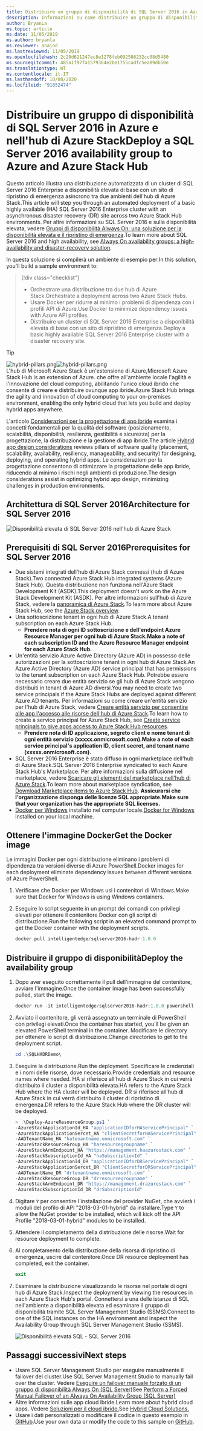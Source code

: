 ```yaml
---
title: Distribuire un gruppo di disponibilità di SQL Server 2016 in Azure e nell'hub di Azure Stack
description: Informazioni su come distribuire un gruppo di disponibilità di SQL Server 2016 in Azure e nell'hub di Azure Stack.
author: BryanLa
ms.topic: article
ms.date: 11/05/2019
ms.author: bryanla
ms.reviewer: anajod
ms.lastreviewed: 11/05/2019
ms.openlocfilehash: 2c20d621247ec8e1278feb092586232cc08d5480
ms.sourcegitcommit: 485a1f97fa1579364e2be1755cadfc5ea89db50e
ms.translationtype: HT
ms.contentlocale: it-IT
ms.lasthandoff: 10/08/2020
ms.locfileid: "91852474"
---
```

# <a name="deploy-a-sql-server-2016-availability-group-to-azure-and-azure-stack-hub"></a><span data-ttu-id="331cf-103">Distribuire un gruppo di disponibilità di SQL Server 2016 in Azure e nell'hub di Azure Stack</span><span class="sxs-lookup"><span data-stu-id="331cf-103">Deploy a SQL Server 2016 availability group to Azure and Azure Stack Hub</span></span>

<span data-ttu-id="331cf-104">Questo articolo illustra una distribuzione automatizzata di un cluster di SQL Server 2016 Enterprise a disponibilità elevata di base con un sito di ripristino di emergenza asincrono tra due ambienti dell'hub di Azure Stack.</span><span class="sxs-lookup"><span data-stu-id="331cf-104">This article will step you through an automated deployment of a basic highly available (HA) SQL Server 2016 Enterprise cluster with an asynchronous disaster recovery (DR) site across two Azure Stack Hub environments.</span></span> <span data-ttu-id="331cf-105">Per altre informazioni su SQL Server 2016 e sulla disponibilità elevata, vedere [Gruppi di disponibilità Always On: una soluzione per la disponibilità elevata e il ripristino di emergenza](/sql/database-engine/availability-groups/windows/always-on-availability-groups-sql-server?view=sql-server-2016).</span><span class="sxs-lookup"><span data-stu-id="331cf-105">To learn more about SQL Server 2016 and high availability, see [Always On availability groups: a high-availability and disaster-recovery solution](/sql/database-engine/availability-groups/windows/always-on-availability-groups-sql-server?view=sql-server-2016).</span></span>

<span data-ttu-id="331cf-106">In questa soluzione si compilerà un ambiente di esempio per:</span><span class="sxs-lookup"><span data-stu-id="331cf-106">In this solution, you'll build a sample environment to:</span></span>

> [!div class="checklist"]
> - <span data-ttu-id="331cf-107">Orchestrare una distribuzione tra due hub di Azure Stack.</span><span class="sxs-lookup"><span data-stu-id="331cf-107">Orchestrate a deployment across two Azure Stack Hubs.</span></span>
> - <span data-ttu-id="331cf-108">Usare Docker per ridurre al minimo i problemi di dipendenza con i profili API di Azure.</span><span class="sxs-lookup"><span data-stu-id="331cf-108">Use Docker to minimize dependency issues with Azure API profiles.</span></span>
> - <span data-ttu-id="331cf-109">Distribuire un cluster di SQL Server 2016 Enterprise a disponibilità elevata di base con un sito di ripristino di emergenza.</span><span class="sxs-lookup"><span data-stu-id="331cf-109">Deploy a basic highly available SQL Server 2016 Enterprise cluster with a disaster recovery site.</span></span>

> [!Tip]  
> <span data-ttu-id="331cf-110">![hybrid-pillars.png](./media/solution-deployment-guide-cross-cloud-scaling/hybrid-pillars.png)</span><span class="sxs-lookup"><span data-stu-id="331cf-110">![hybrid-pillars.png](./media/solution-deployment-guide-cross-cloud-scaling/hybrid-pillars.png)</span></span>  
> <span data-ttu-id="331cf-111">L'hub di Microsoft Azure Stack è un'estensione di Azure,</span><span class="sxs-lookup"><span data-stu-id="331cf-111">Microsoft Azure Stack Hub is an extension of Azure.</span></span> <span data-ttu-id="331cf-112">che offre all'ambiente locale l'agilità e l'innovazione del cloud computing, abilitando l'unico cloud ibrido che consente di creare e distribuire ovunque app ibride.</span><span class="sxs-lookup"><span data-stu-id="331cf-112">Azure Stack Hub brings the agility and innovation of cloud computing to your on-premises environment, enabling the only hybrid cloud that lets you build and deploy hybrid apps anywhere.</span></span>  
> 
> <span data-ttu-id="331cf-113">L'articolo [Considerazioni per la progettazione di app ibride](overview-app-design-considerations.md) esamina i concetti fondamentali per la qualità del software (posizionamento, scalabilità, disponibilità, resilienza, gestibilità e sicurezza) per la progettazione, la distribuzione e la gestione di app ibride.</span><span class="sxs-lookup"><span data-stu-id="331cf-113">The article [Hybrid app design considerations](overview-app-design-considerations.md) reviews pillars of software quality (placement, scalability, availability, resiliency, manageability, and security) for designing, deploying, and operating hybrid apps.</span></span> <span data-ttu-id="331cf-114">Le considerazioni per la progettazione consentono di ottimizzare la progettazione delle app ibride, riducendo al minimo i rischi negli ambienti di produzione.</span><span class="sxs-lookup"><span data-stu-id="331cf-114">The design considerations assist in optimizing hybrid app design, minimizing challenges in production environments.</span></span>

## <a name="architecture-for-sql-server-2016"></a><span data-ttu-id="331cf-115">Architettura di SQL Server 2016</span><span class="sxs-lookup"><span data-stu-id="331cf-115">Architecture for SQL Server 2016</span></span>

![Disponibilità elevata di SQL Server 2016 nell'hub di Azure Stack](media/solution-deployment-guide-sql-ha/image1.png)

## <a name="prerequisites-for-sql-server-2016"></a><span data-ttu-id="331cf-117">Prerequisiti di SQL Server 2016</span><span class="sxs-lookup"><span data-stu-id="331cf-117">Prerequisites for SQL Server 2016</span></span>

- <span data-ttu-id="331cf-118">Due sistemi integrati dell'hub di Azure Stack connessi (hub di Azure Stack).</span><span class="sxs-lookup"><span data-stu-id="331cf-118">Two connected Azure Stack Hub integrated systems (Azure Stack Hub).</span></span> <span data-ttu-id="331cf-119">Questa distribuzione non funziona nell'Azure Stack Development Kit (ASDK).</span><span class="sxs-lookup"><span data-stu-id="331cf-119">This deployment doesn't work on the Azure Stack Development Kit (ASDK).</span></span> <span data-ttu-id="331cf-120">Per altre informazioni sull'hub di Azure Stack, vedere la [panoramica di Azure Stack](https://azure.microsoft.com/overview/azure-stack/).</span><span class="sxs-lookup"><span data-stu-id="331cf-120">To learn more about Azure Stack Hub, see the [Azure Stack overview](https://azure.microsoft.com/overview/azure-stack/).</span></span>
- <span data-ttu-id="331cf-121">Una sottoscrizione tenant in ogni hub di Azure Stack.</span><span class="sxs-lookup"><span data-stu-id="331cf-121">A tenant subscription on each Azure Stack Hub.</span></span>
  - <span data-ttu-id="331cf-122">**Prendere nota di ogni ID sottoscrizione e dell'endpoint Azure Resource Manager per ogni hub di Azure Stack.**</span><span class="sxs-lookup"><span data-stu-id="331cf-122">**Make a note of each subscription ID and the Azure Resource Manager endpoint for each Azure Stack Hub.**</span></span>
- <span data-ttu-id="331cf-123">Un'entità servizio Azure Active Directory (Azure AD) in possesso delle autorizzazioni per la sottoscrizione tenant in ogni hub di Azure Stack.</span><span class="sxs-lookup"><span data-stu-id="331cf-123">An Azure Active Directory (Azure AD) service principal that has permissions to the tenant subscription on each Azure Stack Hub.</span></span> <span data-ttu-id="331cf-124">Potrebbe essere necessario creare due entità servizio se gli hub di Azure Stack vengono distribuiti in tenant di Azure AD diversi.</span><span class="sxs-lookup"><span data-stu-id="331cf-124">You may need to create two service principals if the Azure Stack Hubs are deployed against different Azure AD tenants.</span></span> <span data-ttu-id="331cf-125">Per informazioni su come creare un'entità servizio per l'hub di Azure Stack, vedere [Creare entità servizio per consentire alle app l'accesso alle risorse dell'hub di Azure Stack](/azure-stack/user/azure-stack-create-service-principals).</span><span class="sxs-lookup"><span data-stu-id="331cf-125">To learn how to create a service principal for Azure Stack Hub, see [Create service principals to give apps access to Azure Stack Hub resources](/azure-stack/user/azure-stack-create-service-principals).</span></span>
  - <span data-ttu-id="331cf-126">**Prendere nota di ID applicazione, segreto client e nome tenant di ogni entità servizio (xxxxx.onmicrosoft.com).**</span><span class="sxs-lookup"><span data-stu-id="331cf-126">**Make a note of each service principal's application ID, client secret, and tenant name (xxxxx.onmicrosoft.com).**</span></span>
- <span data-ttu-id="331cf-127">SQL Server 2016 Enterprise è stato diffuso in ogni marketplace dell'hub di Azure Stack.</span><span class="sxs-lookup"><span data-stu-id="331cf-127">SQL Server 2016 Enterprise syndicated to each Azure Stack Hub's Marketplace.</span></span> <span data-ttu-id="331cf-128">Per altre informazioni sulla diffusione nel marketplace, vedere [Scaricare gli elementi del marketplace nell'hub di Azure Stack](/azure-stack/operator/azure-stack-download-azure-marketplace-item).</span><span class="sxs-lookup"><span data-stu-id="331cf-128">To learn more about marketplace syndication, see [Download Marketplace items to Azure Stack Hub](/azure-stack/operator/azure-stack-download-azure-marketplace-item).</span></span>
    <span data-ttu-id="331cf-129">**Assicurarsi che l'organizzazione disponga delle licenze SQL appropriate.**</span><span class="sxs-lookup"><span data-stu-id="331cf-129">**Make sure that your organization has the appropriate SQL licenses.**</span></span>
- <span data-ttu-id="331cf-130">[Docker per Windows](https://docs.docker.com/docker-for-windows/) installato nel computer locale.</span><span class="sxs-lookup"><span data-stu-id="331cf-130">[Docker for Windows](https://docs.docker.com/docker-for-windows/) installed on your local machine.</span></span>

## <a name="get-the-docker-image"></a><span data-ttu-id="331cf-131">Ottenere l'immagine Docker</span><span class="sxs-lookup"><span data-stu-id="331cf-131">Get the Docker image</span></span>

<span data-ttu-id="331cf-132">Le immagini Docker per ogni distribuzione eliminano i problemi di dipendenza tra versioni diverse di Azure PowerShell.</span><span class="sxs-lookup"><span data-stu-id="331cf-132">Docker images for each deployment eliminate dependency issues between different versions of Azure PowerShell.</span></span>

1. <span data-ttu-id="331cf-133">Verificare che Docker per Windows usi i contenitori di Windows.</span><span class="sxs-lookup"><span data-stu-id="331cf-133">Make sure that Docker for Windows is using Windows containers.</span></span>
2. <span data-ttu-id="331cf-134">Eseguire lo script seguente in un prompt dei comandi con privilegi elevati per ottenere il contenitore Docker con gli script di distribuzione.</span><span class="sxs-lookup"><span data-stu-id="331cf-134">Run the following script in an elevated command prompt to get the Docker container with the deployment scripts.</span></span>

    ```powershell  
    docker pull intelligentedge/sqlserver2016-hadr:1.0.0
    ```

## <a name="deploy-the-availability-group"></a><span data-ttu-id="331cf-135">Distribuire il gruppo di disponibilità</span><span class="sxs-lookup"><span data-stu-id="331cf-135">Deploy the availability group</span></span>

1. <span data-ttu-id="331cf-136">Dopo aver eseguito correttamente il pull dell'immagine del contenitore, avviare l'immagine.</span><span class="sxs-lookup"><span data-stu-id="331cf-136">Once the container image has been successfully pulled, start the image.</span></span>

      ```powershell  
      docker run -it intelligentedge/sqlserver2016-hadr:1.0.0 powershell
      ```

2. <span data-ttu-id="331cf-137">Avviato il contenitore, gli verrà assegnato un terminale di PowerShell con privilegi elevati.</span><span class="sxs-lookup"><span data-stu-id="331cf-137">Once the container has started, you'll be given an elevated PowerShell terminal in the container.</span></span> <span data-ttu-id="331cf-138">Modificare le directory per ottenere lo script di distribuzione.</span><span class="sxs-lookup"><span data-stu-id="331cf-138">Change directories to get to the deployment script.</span></span>

      ```powershell  
      cd .\SQLHADRDemo\
      ```

3. <span data-ttu-id="331cf-139">Eseguire la distribuzione.</span><span class="sxs-lookup"><span data-stu-id="331cf-139">Run the deployment.</span></span> <span data-ttu-id="331cf-140">Specificare le credenziali e i nomi delle risorse, dove necessario.</span><span class="sxs-lookup"><span data-stu-id="331cf-140">Provide credentials and resource names where needed.</span></span> <span data-ttu-id="331cf-141">HA si riferisce all'hub di Azure Stack in cui verrà distribuito il cluster a disponibilità elevata.</span><span class="sxs-lookup"><span data-stu-id="331cf-141">HA refers to the Azure Stack Hub where the HA cluster will be deployed.</span></span> <span data-ttu-id="331cf-142">DR si riferisce all'hub di Azure Stack in cui verrà distribuito il cluster di ripristino di emergenza.</span><span class="sxs-lookup"><span data-stu-id="331cf-142">DR refers to the Azure Stack Hub where the DR cluster will be deployed.</span></span>

      ```powershell
      > .\Deploy-AzureResourceGroup.ps1 `
      -AzureStackApplicationId_HA "applicationIDforHAServicePrincipal" `
      -AzureStackApplicationSercet_HA "clientSecretforHAServicePrincipal" `
      -AADTenantName_HA "hatenantname.onmicrosoft.com" `
      -AzureStackResourceGroup_HA "haresourcegroupname" `
      -AzureStackArmEndpoint_HA "https://management.haazurestack.com" `
      -AzureStackSubscriptionId_HA "haSubscriptionId" `
      -AzureStackApplicationId_DR "applicationIDforDRServicePrincipal" `
      -AzureStackApplicationSercet_DR "ClientSecretforDRServicePrincipal" `
      -AADTenantName_DR "drtenantname.onmicrosoft.com" `
      -AzureStackResourceGroup_DR "drresourcegroupname" `
      -AzureStackArmEndpoint_DR "https://management.drazurestack.com" `
      -AzureStackSubscriptionId_DR "drSubscriptionId"
      ```

4. <span data-ttu-id="331cf-143">Digitare `Y` per consentire l'installazione del provider NuGet, che avvierà i moduli del profilo di API "2018-03-01-hybrid" da installare.</span><span class="sxs-lookup"><span data-stu-id="331cf-143">Type `Y` to allow the NuGet provider to be installed, which will kick off the API Profile "2018-03-01-hybrid" modules to be installed.</span></span>

5. <span data-ttu-id="331cf-144">Attendere il completamento della distribuzione delle risorse.</span><span class="sxs-lookup"><span data-stu-id="331cf-144">Wait for resource deployment to complete.</span></span>

6. <span data-ttu-id="331cf-145">Al completamento della distribuzione della risorsa di ripristino di emergenza, uscire dal contenitore.</span><span class="sxs-lookup"><span data-stu-id="331cf-145">Once DR resource deployment has completed, exit the container.</span></span>

      ```powershell
      exit
      ```

7. <span data-ttu-id="331cf-146">Esaminare la distribuzione visualizzando le risorse nel portale di ogni hub di Azure Stack.</span><span class="sxs-lookup"><span data-stu-id="331cf-146">Inspect the deployment by viewing the resources in each Azure Stack Hub's portal.</span></span> <span data-ttu-id="331cf-147">Connettersi a una delle istanze di SQL nell'ambiente a disponibilità elevata ed esaminare il gruppo di disponibilità tramite SQL Server Management Studio (SSMS).</span><span class="sxs-lookup"><span data-stu-id="331cf-147">Connect to one of the SQL instances on the HA environment and inspect the Availability Group through SQL Server Management Studio (SSMS).</span></span>

    ![Disponibilità elevata SQL - SQL Server 2016](media/solution-deployment-guide-sql-ha/image2.png)

## <a name="next-steps"></a><span data-ttu-id="331cf-149">Passaggi successivi</span><span class="sxs-lookup"><span data-stu-id="331cf-149">Next steps</span></span>

- <span data-ttu-id="331cf-150">Usare SQL Server Management Studio per eseguire manualmente il failover del cluster.</span><span class="sxs-lookup"><span data-stu-id="331cf-150">Use SQL Server Management Studio to manually fail over the cluster.</span></span> <span data-ttu-id="331cf-151">Vedere [Eseguire un failover manuale forzato di un gruppo di disponibilità Always On (SQL Server)](/sql/database-engine/availability-groups/windows/perform-a-forced-manual-failover-of-an-availability-group-sql-server?view=sql-server-2017)</span><span class="sxs-lookup"><span data-stu-id="331cf-151">See [Perform a Forced Manual Failover of an Always On Availability Group (SQL Server)](/sql/database-engine/availability-groups/windows/perform-a-forced-manual-failover-of-an-availability-group-sql-server?view=sql-server-2017)</span></span>
- <span data-ttu-id="331cf-152">Altre informazioni sulle app cloud ibride.</span><span class="sxs-lookup"><span data-stu-id="331cf-152">Learn more about hybrid cloud apps.</span></span> <span data-ttu-id="331cf-153">Vedere [Soluzioni per il cloud ibrido.](/azure-stack/user/)</span><span class="sxs-lookup"><span data-stu-id="331cf-153">See [Hybrid Cloud Solutions.](/azure-stack/user/)</span></span>
- <span data-ttu-id="331cf-154">Usare i dati personalizzati o modificare il codice in questo esempio in [GitHub](https://github.com/Azure-Samples/azure-intelligent-edge-patterns).</span><span class="sxs-lookup"><span data-stu-id="331cf-154">Use your own data or modify the code to this sample on [GitHub](https://github.com/Azure-Samples/azure-intelligent-edge-patterns).</span></span>
